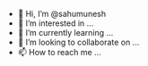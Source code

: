 - 👋 Hi, I’m @sahumunesh
- 👀 I’m interested in ...
- 🌱 I’m currently learning ...
- 💞️ I’m looking to collaborate on ...
- 📫 How to reach me ...

<!---
sahumunesh/sahumunesh is a ✨ special ✨ repository because its `README.md` (this file) appears on your GitHub profile.
You can click the Preview link to take a look at your changes.
--->

